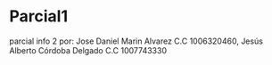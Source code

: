 # Parcial1
parcial info 2 por: Jose Daniel Marin Alvarez C.C 1006320460, Jesús Alberto Córdoba Delgado C.C 1007743330 



